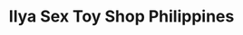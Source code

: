 ---
title: "Ilya Sex Toy Shop Philippines"
url: /quezon-city/ilya-sex-toy-shop-philippines/
shop: Erotik
---